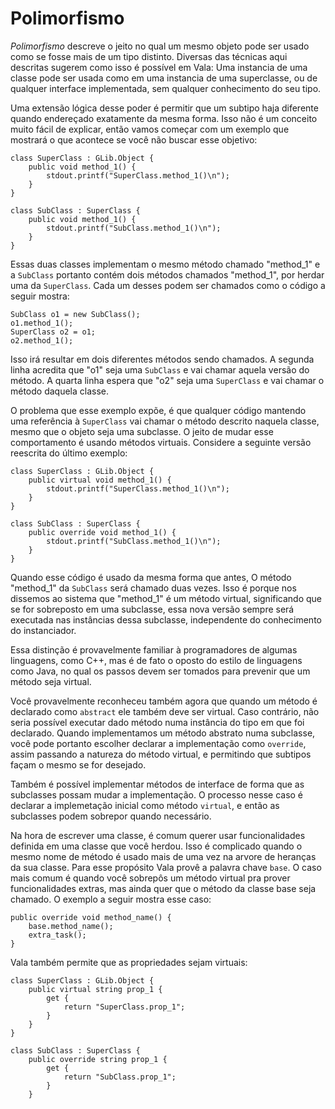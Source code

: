# Polimorfismo

_Polimorfismo_ descreve o jeito no qual um mesmo objeto pode ser usado como se fosse mais de um tipo distinto. Diversas das técnicas aqui descritas sugerem como isso é possível em Vala: Uma instancia de uma classe pode ser usada como em uma instancia de uma superclasse, ou de qualquer interface implementada, sem qualquer conhecimento do seu tipo.

Uma extensão lógica desse poder é permitir que um subtipo haja diferente quando endereçado exatamente da mesma forma. Isso não é um conceito muito fácil de explicar, então vamos começar com um exemplo que mostrará o que acontece se você não buscar esse objetivo:

```vala
class SuperClass : GLib.Object {
    public void method_1() {
        stdout.printf("SuperClass.method_1()\n");
    }
}

class SubClass : SuperClass {
    public void method_1() {
        stdout.printf("SubClass.method_1()\n");
    }
}
```

Essas duas classes implementam o mesmo método chamado "method\_1" e a `SubClass` portanto contém dois métodos chamados "method\_1", por herdar uma da `SuperClass`. Cada um desses podem ser chamados como o código a seguir mostra:

```vala
SubClass o1 = new SubClass();
o1.method_1();
SuperClass o2 = o1;
o2.method_1();
```

Isso irá resultar em dois diferentes métodos sendo chamados. A segunda linha acredita que "o1" seja uma `SubClass` e vai chamar aquela versão do método. A quarta linha espera que "o2" seja uma `SuperClass` e vai chamar o método daquela classe.

O problema que esse exemplo expõe, é que qualquer código mantendo uma referência à `SuperClass` vai chamar o método descrito naquela classe, mesmo que o objeto seja uma subclasse. O jeito de mudar esse comportamento é usando métodos virtuais.
Considere a seguinte versão reescrita do último exemplo:

```vala
class SuperClass : GLib.Object {
    public virtual void method_1() {
        stdout.printf("SuperClass.method_1()\n");
    }
}

class SubClass : SuperClass {
    public override void method_1() {
        stdout.printf("SubClass.method_1()\n");
    }
}
```

Quando esse código é usado da mesma forma que antes, O método "method\_1" da `SubClass` será chamado duas vezes. Isso é porque nos dissemos ao sistema que "method\_1" é um método virtual, significando que se for sobreposto em uma subclasse, essa nova versão sempre será executada nas instâncias dessa subclasse, independente do conhecimento do instanciador.

Essa distinção é provavelmente familiar à programadores de algumas linguagens, como C++, mas é de fato o oposto do estilo de linguagens como Java, no qual os passos devem ser tomados para prevenir que um método seja virtual.

Você provavelmente reconheceu também agora que quando um método é declarado como `abstract` ele também deve ser virtual. Caso contrário, não seria possível executar dado método numa instância do tipo em que foi declarado. Quando implementamos um método abstrato numa subclasse, você pode portanto escolher declarar a implementação como `override`, assim passando a natureza do método virtual, e permitindo que subtipos façam o mesmo se for desejado.

Também é possível implementar métodos de interface de forma que as subclasses possam mudar a implementação. O processo nesse caso é declarar a implemetação inicial como método `virtual`, e então as subclasses podem sobrepor quando necessário.

Na hora de escrever uma classe, é comum querer usar funcionalidades definida em uma classe que você herdou. Isso é complicado quando o mesmo nome de método é usado mais de uma vez na arvore de heranças da sua classe. Para esse propósito Vala provê a palavra chave `base`. O caso mais comum é quando você sobrepôs um método virtual pra prover funcionalidades extras, mas ainda quer que o método da classe base seja chamado. O exemplo a seguir mostra esse caso:

```vala
public override void method_name() {
    base.method_name();
    extra_task();
}
```

Vala também permite que as propriedades sejam virtuais:

```vala
class SuperClass : GLib.Object {
    public virtual string prop_1 {
        get {
            return "SuperClass.prop_1";
        }
    }
}

class SubClass : SuperClass {
    public override string prop_1 {
        get {
            return "SubClass.prop_1";
        }
    }
```
